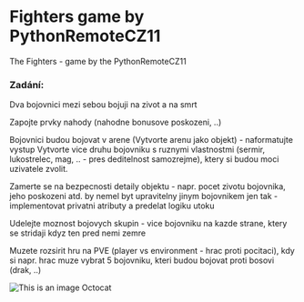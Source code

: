 # Fighters game by PythonRemoteCZ11

The Fighters - game by the PythonRemoteCZ11



### Zadání:

Dva bojovnici mezi sebou bojuji na zivot a na smrt

Zapojte prvky nahody (nahodne bonusove poskozeni, ..)

Bojovnici budou bojovat v arene (Vytvorte arenu jako objekt) - naformatujte vystup Vytvorte vice druhu bojovniku s ruznymi vlastnostmi (sermir, lukostrelec, mag, .. - pres deditelnost samozrejme), ktery si budou moci uzivatele zvolit.

Zamerte se na bezpecnosti detaily objektu - napr. pocet zivotu bojovnika, jeho poskozeni atd. by nemel byt upravitelny jinym bojovnikem jen tak - implementovat privatni atributy a predelat logiku utoku

Udelejte moznost bojovych skupin - vice bojovniku na kazde strane, ktery se stridaji kdyz ten pred nemi zemre

Muzete rozsirit hru na PVE (player vs environment - hrac proti pocitaci), kdy si napr. hrac muze vybrat 5 bojovniku, kteri budou bojovat proti bosovi (drak, ..)


![This is an image](https://myoctocat.com/assets/images/base-octocat.svg)
Octocat
